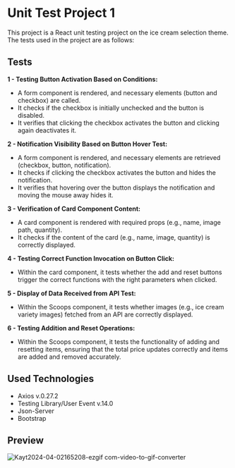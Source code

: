 # Unit Test Project 1

This project is a React unit testing project on the ice cream selection theme. The tests used in the project are as follows:

## Tests

**1 - Testing Button Activation Based on Conditions:**

* A form component is rendered, and necessary elements (button and checkbox) are called.
* It checks if the checkbox is initially unchecked and the button is disabled.
* It verifies that clicking the checkbox activates the button and clicking again deactivates it.

**2 - Notification Visibility Based on Button Hover Test:**

* A form component is rendered, and necessary elements are retrieved (checkbox, button, notification).
* It checks if clicking the checkbox activates the button and hides the notification.
* It verifies that hovering over the button displays the notification and moving the mouse away hides it.

**3 - Verification of Card Component Content:**

* A card component is rendered with required props (e.g., name, image path, quantity).
* It checks if the content of the card (e.g., name, image, quantity) is correctly displayed.

**4 - Testing Correct Function Invocation on Button Click:**

* Within the card component, it tests whether the add and reset buttons trigger the correct functions with the right parameters when clicked.

**5 - Display of Data Received from API Test:**

* Within the Scoops component, it tests whether images (e.g., ice cream variety images) fetched from an API are correctly displayed.

**6 - Testing Addition and Reset Operations:**

* Within the Scoops component, it tests the functionality of adding and resetting items, ensuring that the total price updates correctly and items are added and removed accurately.

## Used Technologies

- Axios v.0.27.2
- Testing Library/User Event v.14.0
- Json-Server
- Bootstrap

## Preview

![Kayt2024-04-02165208-ezgif com-video-to-gif-converter](https://github.com/serhatakhan/Unit-Test-1/assets/147662915/c723badc-4228-4fc4-99e9-5a0fca73a2d0)


